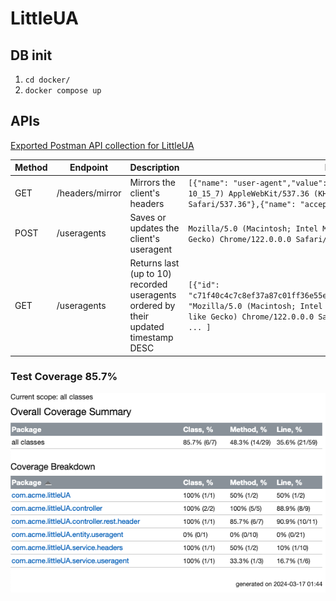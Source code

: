 # LittleUA

## DB init
1. `cd docker/`
2. `docker compose up`

## APIs 
[Exported Postman API collection for LittleUA](./extra/littleUA.postman_collection.json)

| Method | Endpoint        | Description                                                                         | Response example                                                                                                                                                                                                                                            |
|--------|-----------------|-------------------------------------------------------------------------------------|-------------------------------------------------------------------------------------------------------------------------------------------------------------------------------------------------------------------------------------------------------------|
| GET    | /headers/mirror | Mirrors the client's headers                                                        | `[{"name": "user-agent","value": "Mozilla/5.0 (Macintosh; Intel Mac OS X 10_15_7) AppleWebKit/537.36 (KHTML, like Gecko) Chrome/122.0.0.0 Safari/537.36"},{"name": "accept","value": "*/*"}, ...]`                                                          | 
| POST   | /useragents     | Saves or updates the client's useragent                                             | `Mozilla/5.0 (Macintosh; Intel Mac OS X 10_15_7) AppleWebKit/537.36 (KHTML, like Gecko) Chrome/122.0.0.0 Safari/537.36`                                                                                                                                     |
| GET    | /useragents     | Returns last (up to 10) recorded useragents ordered by their updated timestamp DESC | `[{"id": "c71f40c4c7c8ef37a87c01ff36e55e29a97d7b37b42290f2f256d4d2c7267d04","useragent": "Mozilla/5.0 (Macintosh; Intel Mac OS X 10_15_7) AppleWebKit/537.36 (KHTML, like Gecko) Chrome/122.0.0.0 Safari/537.36", "updated": "2024-03-16 23:06:03"}, ... ]` |


### Test Coverage 85.7%
![image info](./extra/coverage.png)
